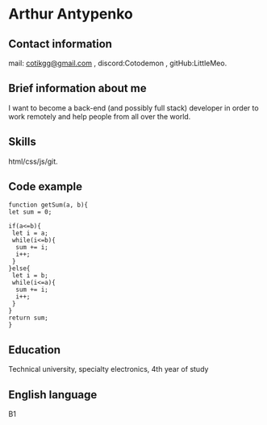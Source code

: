 # Arthur Antypenko
## Contact information
mail: cotikgg@gmail.com , discord:Cotodemon , gitHub:LittleMeo.
## Brief information about me
I want to become a back-end (and possibly full stack) developer in order to work remotely and help people from all over the world.
## Skills
html/css/js/git.
## Code example
 ``` 
 function getSum(a, b){
 let sum = 0;

 if(a<=b){
  let i = a;
  while(i<=b){
   sum += i;
   i++;
  }
 }else{
  let i = b;
  while(i<=a){
   sum += i;
   i++;
  }
 }
 return sum; 
 }
 ```
## Education
Technical university, specialty electronics, 4th year of study
## English language
B1